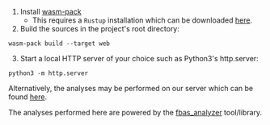 1. Install [wasm-pack](https://rustwasm.github.io/wasm-pack/installer/)
	- This requires a `Rustup` installation which can be downloaded [here](https://www.rust-lang.org/tools/install).
2. Build the sources in the project's root directory: 

```
wasm-pack build --target web
```

3. Start a local HTTP server of your choice such as Python3's http.server:

```
python3 -m http.server
```

Alternatively, the analyses may be performed on our server which can be found [here](https://trudi.weizenbaum-institut.de/stellar_analysis.html).

The analyses performed here are powered by the [fbas_analyzer](https://github.com/wiberlin/fbas_analyzer) tool/library.
